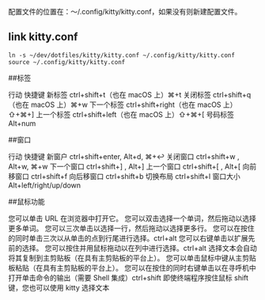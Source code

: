 配置文件的位置在：～/.config/kitty/kitty.conf，如果没有则新建配置文件。

## link kitty.conf

```
ln -s ~/dev/dotfiles/kitty/kitty.conf ~/.config/kitty/kitty.conf
source ~/.config/kitty/kitty.conf
```
##标签

行动    	快捷键
新标签  	ctrl+shift+t（也在 macOS 上）⌘+t
关闭标签	ctrl+shift+q（也在 macOS 上）⌘+w
下一个标签	ctrl+shift+right（也在 macOS 上）⇧+⌘+]
上一个标签	ctrl+shift+left（也在 macOS 上）⇧+⌘+[
号码标签    Alt+num

##窗口

行动    	快捷键
新窗户  	ctrl+shift+enter, Alt+d, ⌘+↩
关闭窗口	ctrl+shift+w , Alt+w, ⌘+w
下一个窗口	ctrl+shift+] , Alt+]
上一个窗口	ctrl+shift+[ , Alt+[
向前移窗口	ctrl+shift+f
向后移窗口	ctrl+shift+b
切换布局	ctrl+shift+l
窗口大小    Alt+left/right/up/down

##鼠标功能

您可以单击 URL 在浏览器中打开它。
您可以双击选择一个单词，然后拖动以选择更多单词。
您可以三次单击以选择一行，然后拖动以选择更多行。
您可以在按住的同时单击三次以从单击的点到行尾进行选择。ctrl+alt
您可以右键单击以扩展先前的选择。
您可以按住并用鼠标拖动以在列中进行选择。ctrl+alt
选择文本会自动将其复制到主剪贴板（在具有主剪贴板的平台上）。
您可以单击鼠标中键从主剪贴板粘贴（在具有主剪贴板的平台上）。
您可以在按住的同时右键单击以在寻呼机中打开单击命令的输出（需要 Shell 集成）ctrl+shift
即使终端程序按住鼠标 shift 键，您也可以使用 kitty 选择文本
